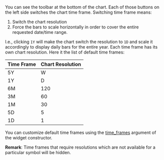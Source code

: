 You can see the toolbar at the bottom of the chart. Each of those buttons on the left side switches the chart time frame. Switching time frame means:

1. Switch the chart resolution
1. Force the bars to scale horizontally in order to cover the entire requested date/time range.

I.e., clicking `1Y` will make the chart switch the resolution to `1D` and scale it accordingly to display daily bars for the entire year. Each time frame has its own chart resolution. Here it the list of default time frames:

| Time Frame | Chart Resolution |
| ---------- | ---------------- |
| 5Y         | W                |
| 1Y         | D                |
| 6M         | 120              |
| 3M         | 60               |
| 1M         | 30               |
| 5D         | 5                |
| 1D         | 1                |

You can customize default time frames using the [time_frames](https://github.com/Abolfazl2647/Charts/blob/main/Widget-Constructor#time_frames) argument of the widget constructor.

**Remark**: Time frames that require resolutions which are not available for a particular symbol will be hidden.
